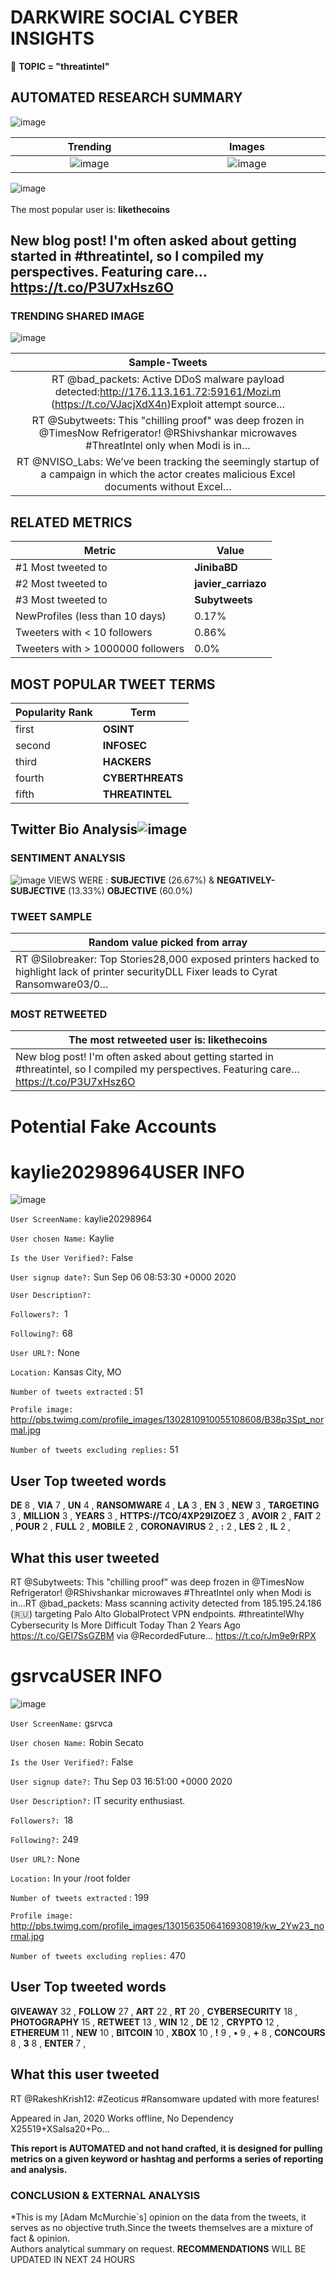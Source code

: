 # DARKWIRE SOCIAL CYBER INSIGHTS 
&#x1F34E; **TOPIC = "threatintel"**

## AUTOMATED RESEARCH SUMMARY
  ![image](darkLogo.png)   

|  Trending  |   Images | 
:-------------------------:|:-------------------------:
|  ![image](assets/threatintel/imageFile1.jpg)     <img width=200/> | ![image](assets/threatintel/imageFile2.jpg) <img width=200/> |   
 
 
![image](assets/threatintel/TWEETS.png)
<br></br>
The most popular user is: **likethecoins**  
 

## New blog post! I'm often asked about getting started in #threatintel, so I compiled my perspectives. Featuring care… https://t.co/P3U7xHsz6O 

  




### TRENDING SHARED IMAGE

![image](assets/threatintel/twitterPostedImage.png)



|                **Sample-Tweets**        |
| :-------------: |
| RT @bad_packets: Active DDoS malware payload detected:http://176.113.161.72:59161/Mozi.m (https://t.co/VJacjXdX4n)Exploit attempt source… |
| RT @Subytweets: This "chilling proof" was deep frozen in @TimesNow Refrigerator! @RShivshankar microwaves #ThreatIntel only when Modi is in… |
| RT @NVISO_Labs: We’ve been tracking the seemingly startup of a campaign in which the actor creates malicious Excel documents without Excel… |

## RELATED METRICS<br>
| Metric | Value |
| ------------- | ------------- |
| #1 Most tweeted to  | **JinibaBD** |
| #2 Most tweeted to  | **javier_carriazo** |
| #3 Most tweeted to  | **Subytweets** |
| NewProfiles (less than 10 days) | 0.17%  |
| Tweeters with < 10 followers  | 0.86%|
| Tweeters with > 1000000 followers  | 0.0%  |



## MOST POPULAR TWEET TERMS 


| Popularity Rank  | Term |
| ------------- | ------------- |
| first  | **OSINT**  |
| second  | **INFOSEC**  |
| third  | **HACKERS** |
| fourth  | **CYBERTHREATS**  |
| fifth  | **THREATINTEL**  |


## Twitter Bio Analysis![image](assets/threatintel/BIO.png)
### SENTIMENT ANALYSIS
![image](assets/threatintel/sentiment.png)
VIEWS WERE : **SUBJECTIVE**  (26.67%) & **NEGATIVELY-SUBJECTIVE** (13.33%) **OBJECTIVE** (60.0%)

### TWEET SAMPLE 
| Random value picked from array |
| ------------- |
|RT @Silobreaker: Top Stories28,000 exposed printers hacked to highlight lack of printer securityDLL Fixer leads to Cyrat Ransomware03/0… |

### MOST RETWEETED 

| The most retweeted user is: **likethecoins**  |
| ------------- |
| New blog post! I'm often asked about getting started in #threatintel, so I compiled my perspectives. Featuring care… https://t.co/P3U7xHsz6O |

# Potential Fake Accounts
 
# kaylie20298964USER INFO
![image](http://pbs.twimg.com/profile_images/1302810910055108608/B38p3Spt_normal.jpg)
 
`User ScreenName:` kaylie20298964 
 
`User chosen Name:` Kaylie 
 
`Is the User Verified?:` False 
 
`User signup date?:` Sun Sep 06 08:53:30 +0000 2020 
 
`User Description?:`  
 
`Followers?: `1 
 
`Following?:` 68 
 
`User URL?:` None 
 
`Location:` Kansas City, MO 
 
`Number of tweets extracted`  : 51 
 
`Profile image:` http://pbs.twimg.com/profile_images/1302810910055108608/B38p3Spt_normal.jpg 
 
`Number of tweets excluding replies:` 51 
 

 

 
## User Top tweeted words 
 
**DE** 8 , **VIA** 7 , **UN** 4 , **RANSOMWARE** 4 , **LA** 3 , **EN** 3 , **NEW** 3 , **TARGETING** 3 , **MILLION** 3 , **YEARS** 3 , **HTTPS://TCO/4XP29IZOEZ** 3 , **AVOIR** 2 , **FAIT** 2 , **POUR** 2 , **FULL** 2 , **MOBILE** 2 , **CORONAVIRUS** 2 , **:** 2 , **LES** 2 , **IL** 2 , 
 
## What this user tweeted
 
RT @Subytweets: This "chilling proof" was deep frozen in @TimesNow Refrigerator! @RShivshankar microwaves #ThreatIntel only when Modi is in…RT @bad_packets: Mass scanning activity detected from 185.195.24.186 (🇷🇺) targeting Palo Alto GlobalProtect VPN endpoints. #threatintelWhy Cybersecurity Is More Difficult Today Than 2 Years Ago https://t.co/GEI7SsGZBM via @RecordedFuture… https://t.co/rJm9e9rRPX
 
# gsrvcaUSER INFO
![image](http://pbs.twimg.com/profile_images/1301563506416930819/kw_2Yw23_normal.jpg)
 
`User ScreenName:` gsrvca 
 
`User chosen Name:` Robin Secato 
 
`Is the User Verified?:` False 
 
`User signup date?:` Thu Sep 03 16:51:00 +0000 2020 
 
`User Description?:` IT security enthusiast. 
 
`Followers?: `18 
 
`Following?:` 249 
 
`User URL?:` None 
 
`Location:` In your /root folder 
 
`Number of tweets extracted`  : 199 
 
`Profile image:` http://pbs.twimg.com/profile_images/1301563506416930819/kw_2Yw23_normal.jpg 
 
`Number of tweets excluding replies:` 470 
 

 

 
## User Top tweeted words 
 
**GIVEAWAY** 32 , **FOLLOW** 27 , **ART** 22 , **RT** 20 , **CYBERSECURITY** 18 , **PHOTOGRAPHY** 15 , **RETWEET** 13 , **WIN** 12 , **DE** 12 , **CRYPTO** 12 , **ETHEREUM** 11 , **NEW** 10 , **BITCOIN** 10 , **XBOX** 10 , **!** 9 , **•** 9 , **+** 8 , **CONCOURS** 8 , **3** 8 , **ENTER** 7 , 
 
## What this user tweeted
 
RT @RakeshKrish12: #Zeoticus #Ransomware updated with more features!

Appeared in Jan, 2020
Works offline, No Dependency
X25519+XSalsa20+Po…
 

<b> This report is AUTOMATED and not hand crafted, it is designed for pulling metrics on a given keyword or hashtag and performs a series of reporting and analysis.</b>  
### CONCLUSION & EXTERNAL ANALYSIS

*This is my [Adam McMurchie`s] opinion on the data from the tweets, it serves as no objective truth.Since the tweets themselves are a mixture of fact & opinion.<br>
Authors analytical summary on request.
**RECOMMENDATIONS** WILL BE UPDATED IN NEXT  24 HOURS <br>